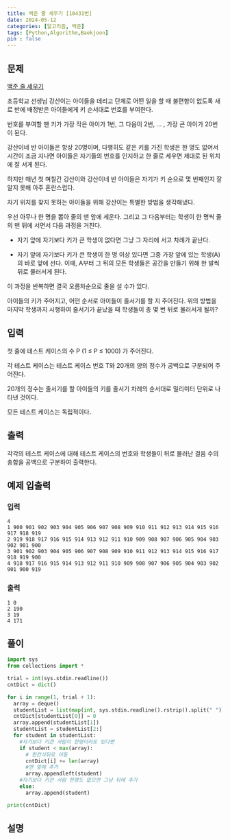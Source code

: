 ```yaml
---
title: 백준 줄 세우기 [10431번]
date: 2024-05-12
categories: [알고리즘, 백준]
tags: [Python,Algorithm,Baekjoon]
pin : false
---
```

## 문제

[백준 줄 세우기](https://www.acmicpc.net/problem/10431)

초등학교 선생님 강산이는 아이들을 데리고 단체로 어떤 일을 할 때 불편함이 없도록 새로 반에 배정받은 아이들에게 키 순서대로 번호를 부여한다.

번호를 부여할 땐 키가 가장 작은 아이가 1번, 그 다음이 2번, ... , 가장 큰 아이가 20번이 된다.

강산이네 반 아이들은 항상 20명이며, 다행히도 같은 키를 가진 학생은 한 명도 없어서 시간이 조금 지나면 아이들은 자기들의 번호를 인지하고 한 줄로 세우면 제대로 된 위치에 잘 서게 된다.

하지만 매년 첫 며칠간 강산이와 강산이네 반 아이들은 자기가 키 순으로 몇 번째인지 잘 알지 못해 아주 혼란스럽다.

자기 위치를 찾지 못하는 아이들을 위해 강산이는 특별한 방법을 생각해냈다.

우선 아무나 한 명을 뽑아 줄의 맨 앞에 세운다. 그리고 그 다음부터는 학생이 한 명씩 줄의 맨 뒤에 서면서 다음 과정을 거친다.

- 자기 앞에 자기보다 키가 큰 학생이 없다면 그냥 그 자리에 서고 차례가 끝난다.


- 자기 앞에 자기보다 키가 큰 학생이 한 명 이상 있다면 그중 가장 앞에 있는 학생(A)의 바로 앞에 선다. 이때, A부터 그 뒤의 모든 학생들은 공간을 만들기 위해 한 발씩 뒤로 물러서게 된다.


이 과정을 반복하면 결국 오름차순으로 줄을 설 수가 있다.

아이들의 키가 주어지고, 어떤 순서로 아이들이 줄서기를 할 지 주어진다. 위의 방법을 마지막 학생까지 시행하여 줄서기가 끝났을 때 학생들이 총 몇 번 뒤로 물러서게 될까?

## 입력

첫 줄에 테스트 케이스의 수 P (1 ≤ P ≤ 1000) 가 주어진다.

각 테스트 케이스는 테스트 케이스 번호 T와 20개의 양의 정수가 공백으로 구분되어 주어진다.

20개의 정수는 줄서기를 할 아이들의 키를 줄서기 차례의 순서대로 밀리미터 단위로 나타낸 것이다.

모든 테스트 케이스는 독립적이다.

## 출력

각각의 테스트 케이스에 대해 테스트 케이스의 번호와 학생들이 뒤로 물러난 걸음 수의 총합을 공백으로 구분하여 출력한다.

## 예제 입출력

### 입력

```text
4
1 900 901 902 903 904 905 906 907 908 909 910 911 912 913 914 915 916 917 918 919
2 919 918 917 916 915 914 913 912 911 910 909 908 907 906 905 904 903 902 901 900
3 901 902 903 904 905 906 907 908 909 910 911 912 913 914 915 916 917 918 919 900
4 918 917 916 915 914 913 912 911 910 909 908 907 906 905 904 903 902 901 900 919
```

### 출력


```text
1 0
2 190
3 19
4 171
```

## 풀이
```python
import sys
from collections import *

trial = int(sys.stdin.readline())
cntDict = dict()

for i in range(1, trial + 1):
  array = deque()
  studentList = list(map(int, sys.stdin.readline().rstrip().split(" ")))
  cntDict[studentList[0]] = 0
  array.append(studentList[1])
  studentList = studentList[2:]
  for student in studentList:
    #자기보다 키큰 사람이 한명이라도 있다면
    if student < max(array):
      # 한칸식뒤로 이동
      cntDict[i] += len(array)
      #맨 앞에 추가
      array.appendleft(student)
    #자기보다 키큰 사람 한명도 없으면 그냥 뒤에 추가
    else:
      array.append(student)

print(cntDict)

```

## 설명


